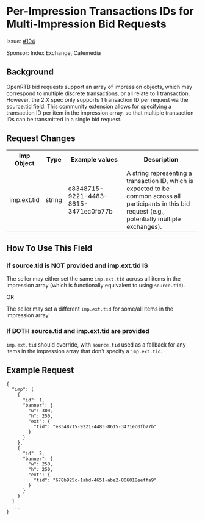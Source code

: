 # Per-Impression Transactions IDs for Multi-Impression Bid Requests

Issue: [#104](https://github.com/InteractiveAdvertisingBureau/openrtb/issues/104)

Sponsor: Index Exchange, Cafemedia

## Background

OpenRTB bid requests support an array of impression objects, which may correspond to multiple discrete transactions, or all relate to 1 transaction. However, the 2.X spec only supports 1 transaction ID per request via the source.tid field. This community extension allows for specifying a transaction ID per item in the impression array, so that multiple transaction IDs can be transmitted in a single bid request.

## Request Changes

<table>
 <tr>
  <th>Imp Object</th>
  <th>Type</th>
  <th>Example values</th>
  <th>Description</th>
 </tr>
 <tr>
  <td>imp.ext.tid</td>
  <td>string</td>
  <td>e8348715-9221-4483-8615-3471ec0fb77b</td>
  <td>A string representing a transaction ID, which is expected to be common across all participants in
this bid request (e.g., potentially multiple exchanges).</td>
 </tr>
</table>

## How To Use This Field

### If source.tid is NOT provided and imp.ext.tid IS
The seller may either set the same `imp.ext.tid` across all items in the impression array (which is functionally equivalent to using `source.tid`).

OR

The seller may set a different `imp.ext.tid` for some/all items in the impression array.

### If BOTH source.tid and imp.ext.tid are provided
`imp.ext.tid` should override, with `source.tid` used as a fallback for any items in the impression array that don't specify a `imp.ext.tid`.


## Example Request

```
{
  "imp": [
    {
      "id": 1,
      "banner": {
        "w": 300,
        "h": 250,
        "ext": {
          "tid": "e8348715-9221-4483-8615-3471ec0fb77b"
        }
      }
    },
    {
      "id": 2,
      "banner": {
        "w": 250,
        "h": 250,
        "ext": {
          "tid": "678b925c-1abd-4651-abe2-806018eeffa9"
        }
      }
    }
  ]
  ...
}
```
